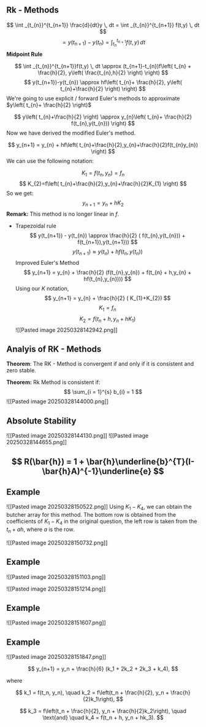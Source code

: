 
## Rk - Methods

$$
\int _{t_{n}}^{t_{n+1}} \frac{d}{dt}y \, dt = \int _{t_{n}}^{t_{n+1}} f(t,y) \, dt
$$
$$
=y(t_{n+1})-y(t_{n})=\int _{t_{n}}^{t_{n+1}} f(t,y) \, dt
$$
**Midpoint Rule**

$$
\int _{t_{n}}^{t_{n+1}}f(t,y)  \, dt \approx (t_{n+1}-t_{n})f\left( t_{n} + \frac{h}{2}, y\left( \frac{t_{n},h}{2} \right) \right) 
$$
$$
y(t_{n+1})-y(t_{n}) \approx hf\left( t_{n}+ \frac{h}{2}, y\left( t_{n}+\frac{h}{2} \right) \right)
$$
We're going to use explicit / forward Euler's methods to approximate $y\left( t_{n}+ \frac{h}{2} \right)$

$$
y\left( t_{n}+\frac{h}{2} \right) \approx y_{n}\left( t_{n}+ \frac{h}{2} f(t_{n},y(t_{n})) \right)
$$
Now we have derived the modified Euler's method.

$$
y_{n+1} = y_{n} + hf\left( t_{n}+\frac{h}{2},y_{n}+\frac{h}{2}f(t_{n}y_{n}) \right)
$$
We can use the following notation:

$$
K_{1}=f(t_{n},y_{n}) = f_{n}
$$
$$
K_{2}=f\left( t_{n}+\frac{h}{2},y_{n}+\frac{h}{2}K_{1} \right)
$$
So we get:
$$
y_{n+1} = y_{n} + hK_{2}
$$
**Remark:** This method is no longer linear in $f$.

- Trapezoidal rule
$$
y(t_{n+1}) - y(t_{n}) \approx \frac{h}{2} ( f(t_{n},y(t_{n})) + f(t_{n+1}),y(t_{n+1}))
$$
$$
y(t_{n+1}) \approx y(t_{n}) + hf(t_{n},y(t_{n}))
$$
Improved Euler's Method
$$
y_{n+1} = y_{n} + \frac{h}{2} (f(t_{n},y_{n}) + f(t_{n} + h,y_{n} + hf(t_{n},y_{n})))
$$
Using our $K$ notation, 
$$
y_{n+1} = y_{n} + \frac{h}{2} ( K_{1}+K_{2})
$$
$$
K_{1} = f_{n}
$$
$$
K_{2} = f(t_{n} + h, y_{n} + hK_{1})
$$
![[Pasted image 20250328142942.png]]

## Analyis of RK - Methods

**Theorem**: The RK - Method is convergent if and only if it is consistent and zero stable.

**Theorem:** Rk Method is consistent if:
$$
\sum_{i = 1}^{s} b_{i} = 1
$$
![[Pasted image 20250328144000.png]]

## Absolute Stability



![[Pasted image 20250328144130.png]]
![[Pasted image 20250328144655.png]]

$$
R(\bar{h}) = 1 + \bar{h}\underline{b}^{T}(I- \bar{h}A)^{-1}\underline{e}
$$
---

## Example

![[Pasted image 20250328150522.png]]
Using $K_{1} - K_{4}$, we can obtain the butcher array for this method. The bottom row is obtained from the coefficients of $K_{1}-K_{4}$ in the original question, the left row is taken from the $t_{n} + ah$, where $a$ is the row.

![[Pasted image 20250328150732.png]]


## Example 

![[Pasted image 20250328151103.png]]

![[Pasted image 20250328151214.png]]

## Example

![[Pasted image 20250328151607.png]]

## Example

![[Pasted image 20250328151847.png]]

$$
y_{n+1} = y_n + \frac{h}{6} (k_1 + 2k_2 + 2k_3 + k_4),
$$

where

$$
k_1 = f(t_n, y_n), \quad
k_2 = f\left(t_n + \frac{h}{2}, y_n + \frac{h}{2}k_1\right),
$$

$$
k_3 = f\left(t_n + \frac{h}{2}, y_n + \frac{h}{2}k_2\right), \quad \text{and} \quad
k_4 = f(t_n + h, y_n + hk_3).
$$
